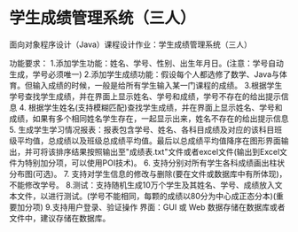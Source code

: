 # 学生成绩管理系统（三人）
面向对象程序设计（Java）课程设计作业：学生成绩管理系统（三人）

功能要求：
1.添加学生功能：姓名、学号、性别、出生年月日。(注意：学号自动生成，学号必须唯一)
2.添加学生成绩功能：假设每个人都选修了数学、Java与体育。但输入成绩的时候，一般是给所有学生输入某一门课程的成绩。
3.根据学生学号查找学生成绩，并在界面上显示姓名、学号和成绩，学号不存在的给出提示信息
4. 根据学生姓名(支持模糊匹配)查找学生成绩，并在界面上显示姓名、学号和成绩，如果有多个相同姓名学生存在，一起显示出来，姓名不存在的给出提示信息
5. 生成学生学习情况报表：报表包含学号、姓名、各科目成绩及对应的该科目班级平均值，总成绩以及班级总成绩平均值。最后以总成绩平均值降序在图形界面输出，并可将该排序结果按照输出至"成绩表.txt"文件或者excel文件(输出到Excel文件为特别加分项，可以使用POI技术)。 
6. 支持分别对所有学生各科成绩画出柱状分布图(可选)。
7. 支持对学生信息的修改与删除(要在文件或数据库中有所体现)，不能修改学号。
8.测试：支持随机生成10万个学生及其姓名、学号、成绩放入文本文件，以进行测试。(学号不能相同，每颗的成绩以80分为中心成正态分本)(重要加分项)
9.支持用户登录、验证操作
界面：GUI 或 Web
数据存储在数据库或者文件中，建议存储在数据库。
